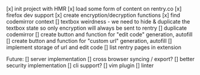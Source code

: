[x] init project with HMR
[x] load some form of content on rentry.co
[x] firefox dev support
[x] create encryption/decryption functions
[x] find codemirror context
[] textbox weirdness
    - we need to hide & duplicate the textbox state so only encryption will always be sent to rentry
    [] duplicate codemirror
[] create button and function for "edit code" generation, autofill
[] create button and function for "custom url" generation, autofill
[] implement storage of url and edit code
[] list rentry pages in extension


Future:
[] server implementation
    [] cross browser syncing / export?
    [] better security implementation
[] cli support?
[] vim plugin
[] linter